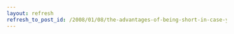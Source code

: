 ```yaml
---
layout: refresh
refresh_to_post_id: /2008/01/08/the-advantages-of-being-short-in-case-you-were-wondering
---
```

